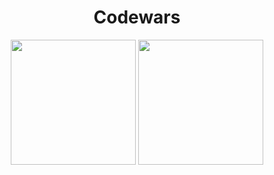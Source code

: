 <h1 align="center">
    <a src="https://www.codewars.com">Codewars</a>
</h1>

<div align="center">
    <img style="width: 200px; height: 200px;" src="https://uploads-ssl.webflow.com/62e95dddfb380a0e61193e7d/6363e7db70db732290fa3db6_logo-256.png">
    <img style="width: 200px; height: 200px;" src="https://upload.wikimedia.org/wikipedia/commons/thumb/4/4c/Typescript_logo_2020.svg/512px-Typescript_logo_2020.svg.png?20221110153201">
<div>

